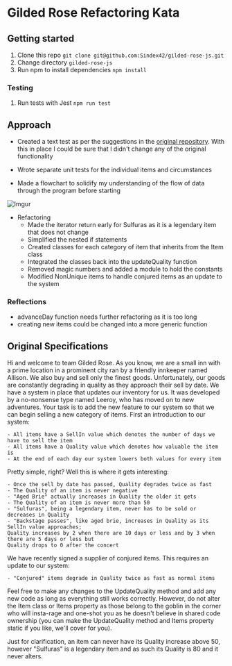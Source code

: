 # Gilded Rose Refactoring Kata

## Getting started

1. Clone this repo `git clone git@github.com:Sindex42/gilded-rose-js.git`
2. Change directory `gilded-rose-js`
3. Run npm to install dependencies `npm install`

### Testing

1. Run tests with Jest `npm run test`

## Approach

- Created a text test as per the suggestions in the [original repository](https://github.com/emilybache/GildedRose-Refactoring-Kata#text-based-approval-testing). With this in place I could be sure that I didn't change any of the original functionality

- Wrote separate unit tests for the individual items and circumstances

- Made a flowchart to solidify my understanding of the flow of data through the program before starting

![Imgur](https://i.imgur.com/fADl9Z5.png)

- Refactoring
  - Made the iterator return early for Sulfuras as it is a legendary item that does not change
  - Simplified the nested if statements
  - Created classes for each category of item that inherits from the Item class
  - Integrated the classes back into the updateQuality function
  - Removed magic numbers and added a module to hold the constants
  - Modified NonUnique items to handle conjured items as an update to the system

### Reflections

- advanceDay function needs further refactoring as it is too long
- creating new items could be changed into a more generic function

## Original Specifications

Hi and welcome to team Gilded Rose. As you know, we are a small inn with a prime location in a prominent city ran by a friendly innkeeper named Allison. We also buy and sell only the finest goods. Unfortunately, our goods are constantly degrading in quality as they approach their sell by date. We have a system in place that updates our inventory for us. It was developed by a no-nonsense type named Leeroy, who has moved on to new adventures. Your task is to add the new feature to our system so that we can begin selling a new category of items. First an introduction to our system:

	- All items have a SellIn value which denotes the number of days we have to sell the item
	- All items have a Quality value which denotes how valuable the item is
	- At the end of each day our system lowers both values for every item

Pretty simple, right? Well this is where it gets interesting:

	- Once the sell by date has passed, Quality degrades twice as fast
	- The Quality of an item is never negative
	- "Aged Brie" actually increases in Quality the older it gets
	- The Quality of an item is never more than 50
	- "Sulfuras", being a legendary item, never has to be sold or decreases in Quality
	- "Backstage passes", like aged brie, increases in Quality as its SellIn value approaches;
	Quality increases by 2 when there are 10 days or less and by 3 when there are 5 days or less but
	Quality drops to 0 after the concert

We have recently signed a supplier of conjured items. This requires an update to our system:

	- "Conjured" items degrade in Quality twice as fast as normal items

Feel free to make any changes to the UpdateQuality method and add any new code as long as everything
still works correctly. However, do not alter the Item class or Items property as those belong to the
goblin in the corner who will insta-rage and one-shot you as he doesn't believe in shared code
ownership (you can make the UpdateQuality method and Items property static if you like, we'll cover
for you).

Just for clarification, an item can never have its Quality increase above 50, however "Sulfuras" is a
legendary item and as such its Quality is 80 and it never alters.
